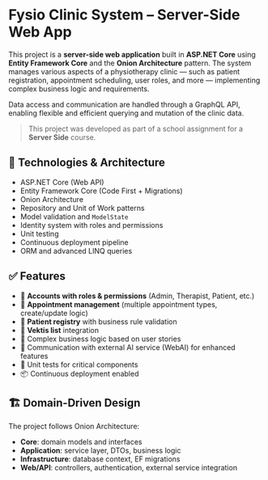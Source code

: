 # Fysio Clinic System – Server-Side Web App

This project is a **server-side web application** built in **ASP.NET Core** using **Entity Framework Core** and the **Onion Architecture** pattern.
The system manages various aspects of a physiotherapy clinic — such as patient registration, appointment scheduling, user roles, and more — implementing complex business logic and requirements.

Data access and communication are handled through a GraphQL API, enabling flexible and efficient querying and mutation of the clinic data.

> This project was developed as part of a school assignment for a **Server Side** course.

## 🧰 Technologies & Architecture

- ASP.NET Core (Web API)
- Entity Framework Core (Code First + Migrations)
- Onion Architecture
- Repository and Unit of Work patterns
- Model validation and `ModelState`
- Identity system with roles and permissions
- Unit testing
- Continuous deployment pipeline
- ORM and advanced LINQ queries

## ✅ Features

- 🔐 **Accounts with roles & permissions** (Admin, Therapist, Patient, etc.)
- 📅 **Appointment management** (multiple appointment types, create/update logic)
- 👥 **Patient registry** with business rule validation
- 📄 **Vektis list** integration
- 🧾 Complex business logic based on user stories
- 🤝 Communication with external AI service (WebAI) for enhanced features
- 🧪 Unit tests for critical components
- 📦 Continuous deployment enabled

## 🏗️ Domain-Driven Design

The project follows Onion Architecture:
- **Core**: domain models and interfaces
- **Application**: service layer, DTOs, business logic
- **Infrastructure**: database context, EF migrations
- **Web/API**: controllers, authentication, external service integration
